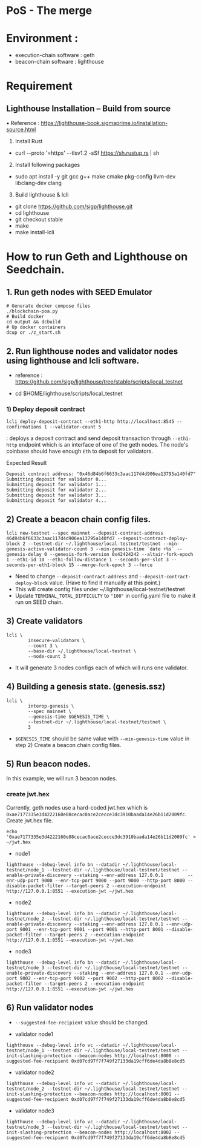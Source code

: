 # PoS - The merge

# Environment :

- execution-chain software : geth
- beacon-chain software : lighthouse

# Requirement

## Lighthouse Installation – Build from source

• Reference : https://lighthouse-book.sigmaprime.io/installation-source.html

1. Install Rust

- curl --proto '=https' --tlsv1.2 -sSf https://sh.rustup.rs | sh

2. Install following packages

- sudo apt install -y git gcc g++ make cmake pkg-config llvm-dev libclang-dev clang

3. Build lighthouse & lcli

- git clone https://github.com/sigp/lighthouse.git
- cd lighthouse
- git checkout stable
- make
- make install-lcli

# How to run Geth and Lighthouse on Seedchain.

## 1. Run geth nodes with SEED Emulator

```
# Generate docker compose files
./blockchain-poa.py
# Build docker
cd output && dcbuild
# Up docker containers
dcup or ./z_start.sh
```

## 2. Run lighthouse nodes and validator nodes using lighthouse and lcli software.

- reference : https://github.com/sigp/lighthouse/tree/stable/scripts/local_testnet

- cd $HOME/lighthouse/scripts/local_testnet

### 1) Deploy deposit contract

`lcli deploy-deposit-contract --eth1-http http://localhost:8545 --confirmations 1 --validator-count 5`

: deploys a deposit contract and send deposit transaction through `--eth1-http` endpoint which is an interface of one of the geth nodes. The node's coinbase should have enough `Eth` to deposit for validators.

Expected Result

```
Deposit contract address: "0x46d84b6f6633c3aac117d4d906ea13795a140fd7"
Submitting deposit for validator 0...
Submitting deposit for validator 1...
Submitting deposit for validator 2...
Submitting deposit for validator 3...
Submitting deposit for validator 4...
```

## 2) Create a beacon chain config files.

```
lcli new-testnet --spec mainnet --deposit-contract-address  46d84b6f6633c3aac117d4d906ea13795a140fd7 --deposit-contract-deploy-block 2 --testnet-dir ~/.lighthouse/local-testnet/testnet --min-genesis-active-validator-count 3 --min-genesis-time `date +%s` --genesis-delay 0 --genesis-fork-version 0x42424242 --altair-fork-epoch 1 --eth1-id 10 --eth1-follow-distance 1 --seconds-per-slot 3 --seconds-per-eth1-block 15 --merge-fork-epoch 3 --force
```

- Need to change `--deposit-contract-address` and `--deposit-contract-deploy-block` value.
  (Have to find it manually at this point.)
- This will create config files under ~/.lighthouse/local-testnet/testnet
- Update `TERMINAL_TOTAL_DIFFICULTY` to `"100"` in config.yaml file to make it run on SEED chain.

## 3) Create validators

```
lcli \
        insecure-validators \
        --count 3 \
        --base-dir ~/.lighthouse/local-testnet \
        --node-count 3
```

- It will generate 3 nodes configs each of which will runs one validator.

## 4) Building a genesis state. (genesis.ssz)

```
lcli \
        interop-genesis \
        --spec mainnet \
        --genesis-time $GENESIS_TIME \
        --testnet-dir ~/.lighthouse/local-testnet/testnet \
        3
```

- `$GENESIS_TIME` should be same value with `--min-genesis-time` value in step 2) Create a beacon chain config files.

## 5) Run beacon nodes.

In this example, we will run 3 beacon nodes.

### create jwt.hex

Currently, geth nodes use a hard-coded jwt.hex which is `0xae7177335e3d4222160e08cecac0ace2cecce3dc3910baada14e26b11d2009fc`.
Create jwt.hex file.

`echo '0xae7177335e3d4222160e08cecac0ace2cecce3dc3910baada14e26b11d2009fc' > ~/jwt.hex`

- node1

```
lighthouse --debug-level info bn --datadir ~/.lighthouse/local-testnet/node_1 --testnet-dir ~/.lighthouse/local-testnet/testnet --enable-private-discovery --staking --enr-address 127.0.0.1         --enr-udp-port 9000 --enr-tcp-port 9000 --port 9000 --http-port 8000 --disable-packet-filter --target-peers 2 --execution-endpoint http://127.0.0.1:8551 --execution-jwt ~/jwt.hex
```

- node2

```
lighthouse --debug-level info bn --datadir ~/.lighthouse/local-testnet/node_2 --testnet-dir ~/.lighthouse/local-testnet/testnet --enable-private-discovery --staking --enr-address 127.0.0.1 --enr-udp-port 9001 --enr-tcp-port 9001 --port 9001 --http-port 8001 --disable-packet-filter --target-peers 2 --execution-endpoint http://127.0.0.1:8551 --execution-jwt ~/jwt.hex
```

- node3

```
lighthouse --debug-level info bn --datadir ~/.lighthouse/local-testnet/node_3 --testnet-dir ~/.lighthouse/local-testnet/testnet --enable-private-discovery --staking --enr-address 127.0.0.1 --enr-udp-port 9002 --enr-tcp-port 9002 --port 9002 --http-port 8002 --disable-packet-filter --target-peers 2 --execution-endpoint http://127.0.0.1:8551 --execution-jwt ~/jwt.hex
```

## 6) Run validator nodes

- `--suggested-fee-recipient` value should be changed.

- validator node1

```
lighthouse --debug-level info vc --datadir ~/.lighthouse/local-testnet/node_1 --testnet-dir ~/.lighthouse/local-testnet/testnet --init-slashing-protection --beacon-nodes http://localhost:8000 --suggested-fee-recipient 0xd07cd97f7f749f27133da19cff6de4da8b8e8cd5
```

- validator node2

```
lighthouse --debug-level info vc --datadir ~/.lighthouse/local-testnet/node_2 --testnet-dir ~/.lighthouse/local-testnet/testnet --init-slashing-protection --beacon-nodes http://localhost:8001 --suggested-fee-recipient 0xd07cd97f7f749f27133da19cff6de4da8b8e8cd5
```

- validator node3

```
lighthouse --debug-level info vc --datadir ~/.lighthouse/local-testnet/node_3 --testnet-dir ~/.lighthouse/local-testnet/testnet --init-slashing-protection --beacon-nodes http://localhost:8002 --suggested-fee-recipient 0xd07cd97f7f749f27133da19cff6de4da8b8e8cd5
```
